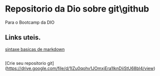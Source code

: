 #  Repositorio da Dio sobre git\github
Para o Bootcamp da DIO
## Links  uteis.
[sintaxe basicas de markdown](https://www.markdownguide.org/)
##
[Crie seu repositorio git] (https://drive.google.com/file/d/1IZu0qohv1JOmxjEra1lknDiiStU68bl4/view)
